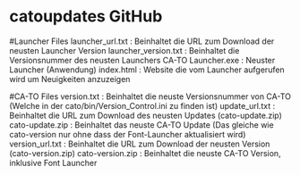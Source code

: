 # catoupdates GitHub
#Launcher Files
launcher_url.txt : Beinhaltet die URL zum Download der neusten Launcher Version
launcher_version.txt : Beinhaltet die Versionsnummer des neusten Launchers
CA-TO Launcher.exe : Neuster Launcher (Anwendung)
index.html : Website die vom Launcher aufgerufen wird um Neuigkeiten anzuzeigen

#CA-TO Files
version.txt : Beinhaltet die neuste Versionsnummer von CA-TO (Welche in der cato/bin/Version_Control.ini zu finden ist)
update_url.txt : Beinhaltet die URL zum Download des neusten Updates (cato-update.zip)
cato-update.zip : Beinhaltet das neuste CA-TO Update (Das gleiche wie cato-version nur ohne dass der Font-Launcher aktualisiert wird)
version_url.txt : Beinhaltet die URL zum Download der neusten Version (cato-version.zip)
cato-version.zip : Beinhaltet die neuste CA-TO Version, inklusive Font Launcher
